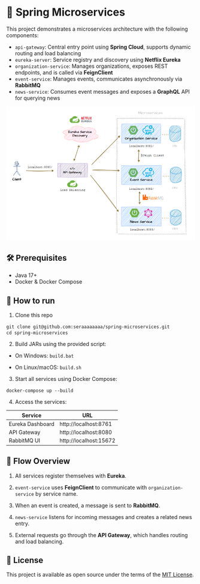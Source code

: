 # 🍃 Spring Microservices

This project demonstrates a microservices architecture with the following components:

- `api-gateway`: Central entry point using **Spring Cloud**, supports dynamic routing and load balancing
- `eureka-server`: Service registry and discovery using **Netflix Eureka**
- `organization-service`: Manages organizations, exposes REST endpoints, and is called via **FeignClient**
- `event-service`: Manages events, communicates asynchronously via **RabbitMQ**
- `news-service`: Consumes event messages and exposes a **GraphQL** API for querying news

![Architecture Diagram](diagram.png)

## 🛠 Prerequisites

- Java 17+
- Docker & Docker Compose

## 🚀 How to run

1. Clone this repo

```
git clone git@github.com:seraaaaaaaa/spring-microservices.git
cd spring-microservices
```

2. Build JARs using the provided script:

- On Windows: `build.bat`

- On Linux/macOS: `build.sh`

3. Start all services using Docker Compose:

```
docker-compose up --build
```

4. Access the services:

| Service          | URL                    |
| ---------------- | ---------------------- |
| Eureka Dashboard | http://localhost:8761  |
| API Gateway      | http://localhost:8080  |
| RabbitMQ UI      | http://localhost:15672 |

## 🔁 Flow Overview

1. All services register themselves with **Eureka**.

2. `event-service` uses **FeignClient** to communicate with `organization-service` by service name.

3. When an event is created, a message is sent to **RabbitMQ**.

4. `news-service` listens for incoming messages and creates a related news entry.

5. External requests go through the **API Gateway**, which handles routing and load balancing.

## 📄 License

This project is available as open source under the terms of the [MIT License](http://opensource.org/licenses/MIT).
